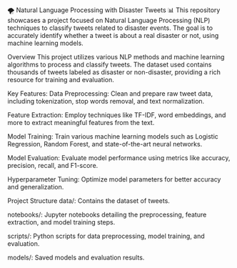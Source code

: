 🌪️ Natural Language Processing with Disaster Tweets 📊
This repository showcases a project focused on Natural Language Processing (NLP) techniques to classify tweets related to disaster events. The goal is to accurately identify whether a tweet is about a real disaster or not, using machine learning models.

Overview
This project utilizes various NLP methods and machine learning algorithms to process and classify tweets. The dataset used contains thousands of tweets labeled as disaster or non-disaster, providing a rich resource for training and evaluation.

Key Features:
Data Preprocessing: Clean and prepare raw tweet data, including tokenization, stop words removal, and text normalization.

Feature Extraction: Employ techniques like TF-IDF, word embeddings, and more to extract meaningful features from the text.

Model Training: Train various machine learning models such as Logistic Regression, Random Forest, and state-of-the-art neural networks.

Model Evaluation: Evaluate model performance using metrics like accuracy, precision, recall, and F1-score.

Hyperparameter Tuning: Optimize model parameters for better accuracy and generalization.

Project Structure
data/: Contains the dataset of tweets.

notebooks/: Jupyter notebooks detailing the preprocessing, feature extraction, and model training steps.

scripts/: Python scripts for data preprocessing, model training, and evaluation.

models/: Saved models and evaluation results.
